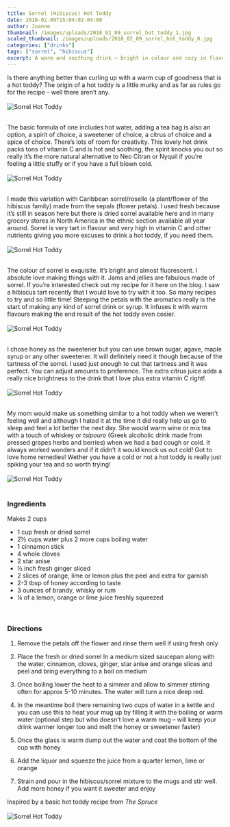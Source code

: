 ```yaml
---
title: Sorrel (Hibiscus) Hot Toddy
date: 2018-02-09T15:04:02-04:00
author: Joanne
thumbnail: /images/uploads/2018_02_09_sorrel_hot_toddy_1.jpg
scaled_thumbnail: /images/uploads/2018_02_09_sorrel_hot_toddy_0.jpg
categories: ["drinks"]
tags: ["sorrel", "hibiscus"]
excerpt: A warm and soothing drink – bright in colour and cozy in flavours
---
```


Is there anything better than curling up with a warm cup of goodness that is a hot toddy? The origin of a hot toddy is a little murky and as far as rules go for the recipe - well there aren’t any.
</br>
</br>
![Sorrel Hot Toddy](/images/uploads/2018_02_09_sorrel_hot_toddy_2.jpg)
</br>
</br>

The basic formula of one includes hot water, adding a tea bag is also an option, a spirit of choice, a sweetener of choice, a citrus of choice and a spice of choice. There’s lots of room for creativity. This lovely hot drink packs tons of vitamin C and is hot and soothing, the spirit knocks you out so really it’s the more natural alternative to Neo Citran or Nyquil if you’re feeling a little stuffy or if you have a full blown cold.
</br>
</br>
![Sorrel Hot Toddy](/images/uploads/2018_02_09_sorrel_hot_toddy_3.jpg)
</br>
</br>

I made this variation with Caribbean sorrel/roselle (a plant/flower of the hibiscus family) made from the sepals (flower petals). I used fresh because it’s still in season here but there is dried sorrel available here and in many grocery stores in North America in the ethnic section available all year around. Sorrel is very tart in flavour and very high in vitamin C and other nutrients giving you more excuses to drink a hot toddy, if you need them.
</br>
</br>
![Sorrel Hot Toddy](/images/uploads/2018_02_09_sorrel_hot_toddy_4.jpg)
</br>
</br>

The colour of sorrel is exquisite. It’s bright and almost fluorescent. I absolute love making things with it. Jams and jellies are fabulous made of sorrel. If you’re interested check out my recipe for it here on the blog. I saw a hibiscus tart recently that I would love to try with it too. So many recipes to try and so little time!  Steeping the petals with the aromatics really is the start of making any kind of sorrel drink or syrup.  It infuses it with warm flavours making the end result of the hot toddy even cosier.
</br>
</br>
![Sorrel Hot Toddy](/images/uploads/2018_02_09_sorrel_hot_toddy_5.jpg)
</br>
</br>

I chose honey as the sweetener but you can use brown sugar, agave, maple syrup or any other sweetener.  It will definitely need it though because of the tartness of the sorrel.  I used just enough to cut that tartness and it was perfect. You can adjust amounts to preference. The extra citrus juice adds a really nice brightness to the drink that I love plus extra vitamin C right!
</br>
</br>
![Sorrel Hot Toddy](/images/uploads/2018_02_09_sorrel_hot_toddy_6.jpg)
</br>
</br>

My mom would make us something similar to a hot toddy when we weren’t feeling well and although I hated it at the time it did really help us go to sleep and feel a lot better the next day. She would warm wine or mix tea with a touch of whiskey or *tsipouro* (Greek alcoholic drink made from pressed grapes herbs and berries) when we had a bad cough or cold. It always worked wonders and if it didn’t it would knock us out cold! Got to love home remedies! Wether you have a cold or not a hot toddy is really just spiking your tea and so worth trying!
</br>
</br>
![Sorrel Hot Toddy](/images/uploads/2018_02_09_sorrel_hot_toddy_7.jpg)
</br>
</br>

### Ingredients
Makes 2 cups

* 1 cup fresh or dried sorrel
* 2&frac12; cups water plus 2 more cups boiling water
* 1 cinnamon stick
* 4 whole cloves
* 2 star anise
* &frac12; inch fresh ginger sliced
* 2 slices of orange, lime or lemon plus the peel and extra for garnish
* 2-3 tbsp of honey according to taste
* 3 ounces of brandy, whisky or rum
* &frac14; of a lemon, orange or lime juice freshly squeezed
</br>

### Directions

1. Remove the petals off the flower and rinse them well if using fresh only

1. Place the fresh or dried sorrel In a medium sized saucepan along with the water, cinnamon, cloves, ginger, star anise and orange slices and peel and bring everything to a boil on medium

1. Once boiling lower the heat to a simmer and allow to simmer stirring often for approx 5-10 minutes. The water will turn a nice deep red.

1. In the meantime boil there remaining two cups of water in a kettle and you can use this to  heat your mug up by filling it with the boiling or warm water (optional step but who doesn’t love a warm mug – will keep your drink warmer longer too and melt the honey or sweetener faster)

1. Once the glass is warm dump out the water and coat the bottom of the cup with honey

1. Add the liquor and squeeze the juice from a quarter lemon, lime or orange

1. Strain and pour in the hibiscus/sorrel mixture to the mugs and stir well.  Add more honey if you want it sweeter and enjoy

Inspired by a basic hot toddy recipe from *The Spruce*
</br>
</br>
![Sorrel Hot Toddy](/images/uploads/2018_02_09_sorrel_hot_toddy_8.jpg)
